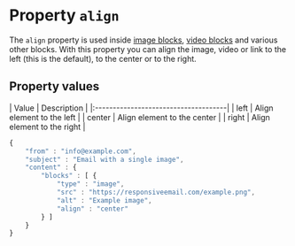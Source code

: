 # Property `align`

The `align` property is used inside [image blocks](copernica-docs:ResponsiveEmail/json/block-image),
[video blocks](copernica-docs:ResponsiveEmail/json/block-video) and various other blocks. With this
property you can align the image, video or link to the left (this is the default), to
the center or to the right.

## Property values

| Value | Description                  |
|:-------------------------------------|
| left   | Align element to the left   |
| center | Align element to the center |
| right  | Align element to the right  |

```javascript
{
    "from" : "info@example.com",
    "subject" : "Email with a single image",
    "content" : {
        "blocks" : [ {
            "type" : "image",
            "src" : "https://responsiveemail.com/example.png",
            "alt" : "Example image",
            "align" : "center"
        } ]
    }
}
```
